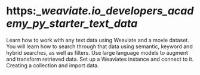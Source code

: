 # https:\__weaviate.io_developers_academy_py_starter_text_data_

Learn how to work with any text data using Weaviate and a movie dataset. You will learn how to search through that data using semantic, keyword and hybrid searches, as well as filters. Use large language models to augment and transform retrieved data. Set up a Weaviates instance and connect to it. Creating a collection and import data.
